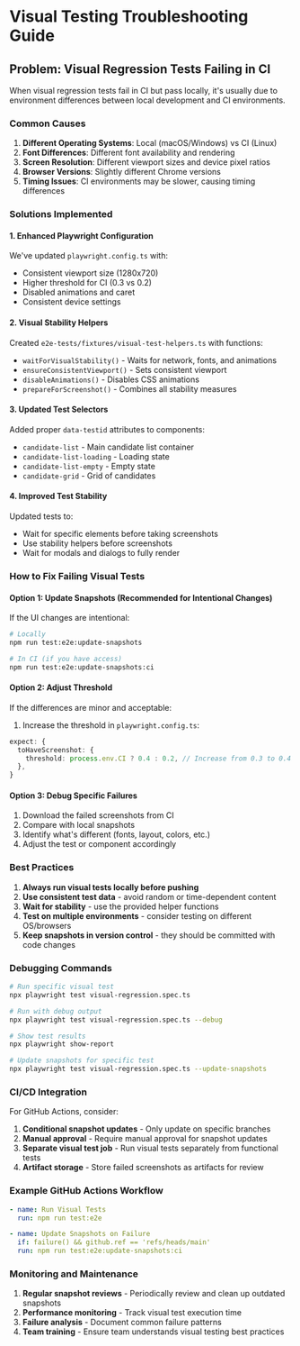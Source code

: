 # Visual Testing Troubleshooting Guide

## Problem: Visual Regression Tests Failing in CI

When visual regression tests fail in CI but pass locally, it's usually due to environment differences between local development and CI environments.

### Common Causes

1. **Different Operating Systems**: Local (macOS/Windows) vs CI (Linux)
2. **Font Differences**: Different font availability and rendering
3. **Screen Resolution**: Different viewport sizes and device pixel ratios
4. **Browser Versions**: Slightly different Chrome versions
5. **Timing Issues**: CI environments may be slower, causing timing differences

### Solutions Implemented

#### 1. Enhanced Playwright Configuration

We've updated `playwright.config.ts` with:

- Consistent viewport size (1280x720)
- Higher threshold for CI (0.3 vs 0.2)
- Disabled animations and caret
- Consistent device settings

#### 2. Visual Stability Helpers

Created `e2e-tests/fixtures/visual-test-helpers.ts` with functions:

- `waitForVisualStability()` - Waits for network, fonts, and animations
- `ensureConsistentViewport()` - Sets consistent viewport
- `disableAnimations()` - Disables CSS animations
- `prepareForScreenshot()` - Combines all stability measures

#### 3. Updated Test Selectors

Added proper `data-testid` attributes to components:

- `candidate-list` - Main candidate list container
- `candidate-list-loading` - Loading state
- `candidate-list-empty` - Empty state
- `candidate-grid` - Grid of candidates

#### 4. Improved Test Stability

Updated tests to:

- Wait for specific elements before taking screenshots
- Use stability helpers before screenshots
- Wait for modals and dialogs to fully render

### How to Fix Failing Visual Tests

#### Option 1: Update Snapshots (Recommended for Intentional Changes)

If the UI changes are intentional:

```bash
# Locally
npm run test:e2e:update-snapshots

# In CI (if you have access)
npm run test:e2e:update-snapshots:ci
```

#### Option 2: Adjust Threshold

If the differences are minor and acceptable:

1. Increase the threshold in `playwright.config.ts`:

```typescript
expect: {
  toHaveScreenshot: {
    threshold: process.env.CI ? 0.4 : 0.2, // Increase from 0.3 to 0.4
  },
}
```

#### Option 3: Debug Specific Failures

1. Download the failed screenshots from CI
2. Compare with local snapshots
3. Identify what's different (fonts, layout, colors, etc.)
4. Adjust the test or component accordingly

### Best Practices

1. **Always run visual tests locally before pushing**
2. **Use consistent test data** - avoid random or time-dependent content
3. **Wait for stability** - use the provided helper functions
4. **Test on multiple environments** - consider testing on different OS/browsers
5. **Keep snapshots in version control** - they should be committed with code changes

### Debugging Commands

```bash
# Run specific visual test
npx playwright test visual-regression.spec.ts

# Run with debug output
npx playwright test visual-regression.spec.ts --debug

# Show test results
npx playwright show-report

# Update snapshots for specific test
npx playwright test visual-regression.spec.ts --update-snapshots
```

### CI/CD Integration

For GitHub Actions, consider:

1. **Conditional snapshot updates** - Only update on specific branches
2. **Manual approval** - Require manual approval for snapshot updates
3. **Separate visual test job** - Run visual tests separately from functional tests
4. **Artifact storage** - Store failed screenshots as artifacts for review

### Example GitHub Actions Workflow

```yaml
- name: Run Visual Tests
  run: npm run test:e2e

- name: Update Snapshots on Failure
  if: failure() && github.ref == 'refs/heads/main'
  run: npm run test:e2e:update-snapshots:ci
```

### Monitoring and Maintenance

1. **Regular snapshot reviews** - Periodically review and clean up outdated snapshots
2. **Performance monitoring** - Track visual test execution time
3. **Failure analysis** - Document common failure patterns
4. **Team training** - Ensure team understands visual testing best practices
